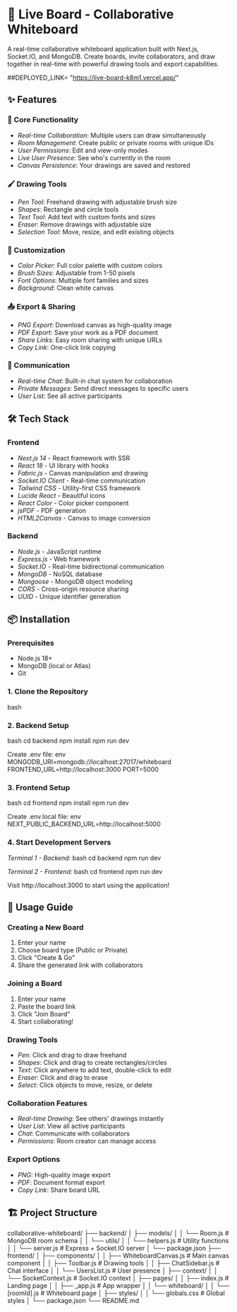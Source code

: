 # 🎨 Live Board - Collaborative Whiteboard

A real-time collaborative whiteboard application built with Next.js, Socket.IO, and MongoDB. Create boards, invite collaborators, and draw together in real-time with powerful drawing tools and export capabilities.


##DEPLOYED_LINK= "https://live-board-k8m1.vercel.app/" 


## ✨ Features

### 🎯 Core Functionality
- *Real-time Collaboration*: Multiple users can draw simultaneously
- *Room Management*: Create public or private rooms with unique IDs
- *User Permissions*: Edit and view-only modes
- *Live User Presence*: See who's currently in the room
- *Canvas Persistence*: Your drawings are saved and restored

### 🖌 Drawing Tools
- *Pen Tool*: Freehand drawing with adjustable brush size
- *Shapes*: Rectangle and circle tools
- *Text Tool*: Add text with custom fonts and sizes
- *Eraser*: Remove drawings with adjustable size
- *Selection Tool*: Move, resize, and edit existing objects

### 🎨 Customization
- *Color Picker*: Full color palette with custom colors
- *Brush Sizes*: Adjustable from 1-50 pixels
- *Font Options*: Multiple font families and sizes
- *Background*: Clean white canvas

### 📤 Export & Sharing
- *PNG Export*: Download canvas as high-quality image
- *PDF Export*: Save your work as a PDF document
- *Share Links*: Easy room sharing with unique URLs
- *Copy Link*: One-click link copying

### 💬 Communication
- *Real-time Chat*: Built-in chat system for collaboration
- *Private Messages*: Send direct messages to specific users
- *User List*: See all active participants

## 🛠 Tech Stack

### Frontend
- *Next.js 14* - React framework with SSR
- *React 18* - UI library with hooks
- *Fabric.js* - Canvas manipulation and drawing
- *Socket.IO Client* - Real-time communication
- *Tailwind CSS* - Utility-first CSS framework
- *Lucide React* - Beautiful icons
- *React Color* - Color picker component
- *jsPDF* - PDF generation
- *HTML2Canvas* - Canvas to image conversion

### Backend
- *Node.js* - JavaScript runtime
- *Express.js* - Web framework
- *Socket.IO* - Real-time bidirectional communication
- *MongoDB* - NoSQL database
- *Mongoose* - MongoDB object modeling
- *CORS* - Cross-origin resource sharing
- *UUID* - Unique identifier generation

## 📦 Installation

### Prerequisites
- Node.js 18+ 
- MongoDB (local or Atlas)
- Git

### 1. Clone the Repository
bash



### 2. Backend Setup
bash
cd backend
npm install
npm run dev

Create .env file:
env
MONGODB_URI=mongodb://localhost:27017/whiteboard
FRONTEND_URL=http://localhost:3000
PORT=5000


### 3. Frontend Setup
bash
cd frontend
npm install
npm run dev


Create .env.local file:
env
NEXT_PUBLIC_BACKEND_URL=http://localhost:5000


### 4. Start Development Servers

*Terminal 1 - Backend:*
bash
cd backend
npm run dev


*Terminal 2 - Frontend:*
bash
cd frontend
npm run dev


Visit http://localhost:3000 to start using the application!

## 🚀 Usage Guide

### Creating a New Board
1. Enter your name
2. Choose board type (Public or Private)
3. Click "Create & Go"
4. Share the generated link with collaborators

### Joining a Board
1. Enter your name
2. Paste the board link
3. Click "Join Board"
4. Start collaborating!

### Drawing Tools
- *Pen*: Click and drag to draw freehand
- *Shapes*: Click and drag to create rectangles/circles
- *Text*: Click anywhere to add text, double-click to edit
- *Eraser*: Click and drag to erase
- *Select*: Click objects to move, resize, or delete

### Collaboration Features
- *Real-time Drawing*: See others' drawings instantly
- *User List*: View all active participants
- *Chat*: Communicate with collaborators
- *Permissions*: Room creator can manage access

### Export Options
- *PNG*: High-quality image export
- *PDF*: Document format export
- *Copy Link*: Share board URL

## 🏗 Project Structure


collaborative-whiteboard/
├── backend/
│   ├── models/
│   │   └── Room.js          # MongoDB room schema
│   │   └── utils/
│   │       └── helpers.js       # Utility functions
│   │   └── server.js            # Express + Socket.IO server
│   └── package.json
├── frontend/
│   ├── components/
│   │   ├── WhiteboardCanvas.js  # Main canvas component
│   │   ├── Toolbar.js           # Drawing tools
│   │   ├── ChatSidebar.js       # Chat interface
│   │   └── UsersList.js         # User presence
│   ├── context/
│   │   └── SocketContext.js     # Socket.IO context
│   ├── pages/
│   │   ├── index.js             # Landing page
│   │   ├── _app.js              # App wrapper
│   │   └── whiteboard/
│   │       └── [roomId].js      # Whiteboard page
│   ├── styles/
│   │   └── globals.css          # Global styles
│   └── package.json
└── README.md
